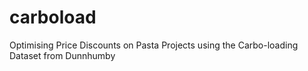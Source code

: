 # carboload
Optimising Price Discounts on Pasta Projects using the Carbo-loading Dataset from Dunnhumby
